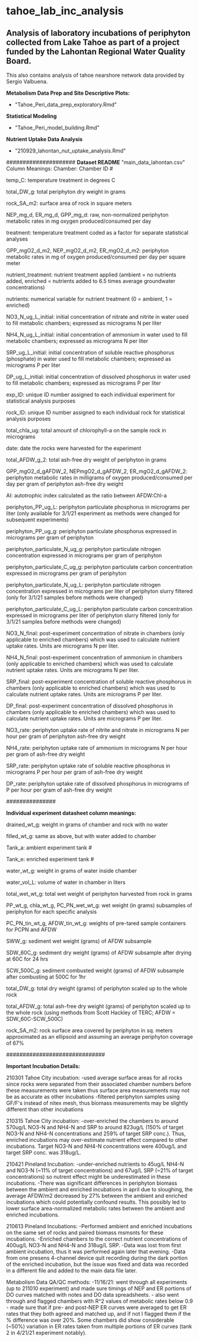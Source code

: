 # tahoe_lab_inc_analysis
## Analysis of laboratory incubations of periphyton collected from Lake Tahoe as part of a project funded by the Lahontan Regional Water Quality Board.

This also contains analysis of tahoe nearshore network data provided by Sergio Valbuena.

**Metabolism Data Prep and Site Descriptive Plots:**
- "Tahoe_Peri_data_prep_exploratory.Rmd"

**Statistical Modeling**
- "Tahoe_Peri_model_building.Rmd"

**Nutrient Uptake Data Analysis**
- "210929_lahontan_nut_uptake_analysis.Rmd"


#####################
**Dataset README**
"main_data_lahontan.csv" Column Meanings:
Chamber: Chamber ID #

temp_C: temperature treatment in degrees C

total_DW_g: total periphyton dry weight in grams

rock_SA_m2: surface area of rock in square meters

NEP_mg_d, ER_mg_d, GPP_mg_d: raw, non-normalized periphyton metabolic rates in mg oxygen produced/consumed per day

treatment: temperature treatment coded as a factor for separate statistical analyses

GPP_mgO2_d_m2, NEP_mgO2_d_m2, ER_mgO2_d_m2: periphyton metabolic rates in mg of oxygen produced/consumed per day per square meter

nutrient_treatment: nutrient treatment applied (ambient = no nutrients added, enriched = nutrients added to 6.5 times average groundwater concentrations)

nutrients: numerical variable for nutrient treatment (0 = ambient, 1 = enriched)

NO3_N_ug_L_initial: initial concentration of nitrate and nitrite in water used to fill metabolic chambers; expressed as micrograms N per liter

NH4_N_ug_L_initial: initial concentration of ammonium in water used to fill metabolic chambers; expressed as micrograms N per liter

SRP_ug_L_initial: initial concentration of soluble reactive phosphorus (phosphate) in water used to fill metabolic chambers; expressed as micrograms P per liter

DP_ug_L_initial: initial concentration of dissolved phosphorus in water used to fill metabolic chambers; expressed as micrograms P per liter

exp_ID: unique ID number assigned to each individual experiment for statistical analysis purposes

rock_ID: unique ID number assigned to each individual rock for statistical analysis purposes

total_chla_ug: total amount of chlorophyll-a on the sample rock in micrograms

date: date the rocks were harvested for the experiment

total_AFDW_g_2: total ash-free dry weight of periphyton in grams

GPP_mgO2_d_gAFDW_2, NEPmgO2_d_gAFDW_2, ER_mgO2_d_gAFDW_2: periphyton metabolic rates in milligrams of oxygen produced/consumed per day per gram of periphyton ash-free dry weight

AI: autotrophic index calculated as the ratio between AFDW:Chl-a

periphyton_PP_ug_L: periphyton particulate phosphorus in micrograms per liter (only available for 3/1/21 experiment as methods were changed for subsequent experiments)

periphyton_PP_ug_g: periphyton particulate phosphorus expressed in micrograms per gram of periphyton

periphyton_particulate_N_ug_g: periphyton particulate nitrogen concentration expressed in micrograms per gram of periphyton

periphyton_particulate_C_ug_g: periphyton particulate carbon concentration expressed in micrograms per gram of periphyton

periphyton_particulate_N_ug_L: periphyton particulate nitrogen concentration expressed in micrograms per liter of periphyton slurry filtered (only for 3/1/21 samples before methods were changed)

periphyton_particulate_C_ug_L: periphyton particulate carbon concentration expressed in micrograms per liter of periphyton slurry filtered (only for 3/1/21 samples before methods were changed)

NO3_N_final: post-experiment concentration of nitrate in chambers (only applicable to enriched chambers) which was used to calculate nutrient uptake rates. Units are micrograms N per liter.

NH4_N_final: post-experiment concentration of ammonium in chambers (only applicable to enriched chambers) which was used to calculate nutrient uptake rates. Units are micrograms N per liter.

SRP_final: post-experiment concentration of soluble reactive phosphorus in chambers (only applicable to enriched chambers) which was used to calculate nutrient uptake rates. Units are micrograms P per liter.

DP_final: post-experiment concentration of dissolved phosphorus in chambers (only applicable to enriched chambers) which was used to calculate nutrient uptake rates. Units are micrograms P per liter.


NO3_rate: periphyton uptake rate of nitrite and nitrate in micrograms N per hour per gram of periphyton ash-free dry weight

NH4_rate: periphyton uptake rate of ammonium in micrograms N per hour per gram of ash-free dry weight

SRP_rate: periphyton uptake rate of soluble reactive phosphorus in micrograms P per hour per gram of ash-free dry weight

DP_rate: periphyton uptake rate of dissolved phosphorus in micrograms of P per hour per gram of ash-free dry weight

###############


**Individual experiment datasheet column meanings:**

drained_wt_g: weight in grams of chamber and rock with no water

filled_wt_g: same as above, but with water added to chamber

Tank_a: ambient experiment tank #

Tank_e: enriched experiment tank #

water_wt_g: weight in grams of water inside chamber

water_vol_L: volume of water in chamber in liters

total_wet_wt_g: total wet weight of periphyton harvested from rock in grams

PP_wt_g, chla_wt_g, PC_PN_wet_wt_g: wet weight (in grams) subsamples of periphyton for each specific analysis

PC_PN_tin_wt_g, AFDW_tin_wt_g: weights of pre-tared sample containers for PCPN and AFDW

SWW_g: sediment wet weight (grams) of AFDW subsample

SDW_60C_g: sediment dry weight (grams) of AFDW subsample after drying at 60C for 24 hrs

SCW_500C_g: sediment combusted weight (grams) of AFDW subsample after combusting at 500C for 1hr

total_DW_g: total dry weight (grams) of periphyton scaled up to the whole rock

total_AFDW_g: total ash-free dry weight (grams) of periphyton scaled up to the whole rock (using methods from Scott Hackley of TERC; AFDW = SDW_60C-SCW_500C)

rock_SA_m2: rock surface area covered by periphyton in sq. meters approximated as an ellipsoid and assuming an average periphyton coverage of 67% 


##############################

**Important Incubation Details:**

  210301 Tahoe City incubation:
    -used average surface areas for all rocks since rocks were separated from their associated chamber numbers before these measurements were taken thus surface area measurements may not be as accurate as other incubations
    -filtered periphyton samples using GF/F's instead of nitex mesh, thus biomass measurements may be slightly different than other incubations
    
  210315 Tahoe City incubation:
    -over-enriched the chambers to around 570ug/L NO3-N and NH4-N and SRP to around 823ug/L (150% of target NO3-N and NH4-N concentrations and 259% of target SRP conc.). Thus, enriched incubations may over-estimate nutrient effect compared to other incubations. Target NO3-N and NH4-N concentrations were 400ug/L and target SRP conc. was 318ug/L.
  
  210421 Pineland Incubation:
    -under-enriched nutrients to 45ug/L NH4-N and NO3-N (~11% of target concentrations) and 67ug/L SRP (~21% of target concentrations) so nutrent effect might be underestimated in these incubations.
    -There was significant differences in periphyton biomass between the ambient and enriched incubations in april due to sloughing, the average AFDW/m2 decreased by 27% between the ambient and enriched incubations which could potentially confound results. This possibly led to lower surface area-normalized metabolic rates between the ambient and enriched incubations.
    
  210613 Pineland Incubations:
    -Performed ambient and enriched incubations on the same set of rocks and paired biomass msmsnts for these incubations.
    -Enriched chambers to the correct nutrient concentrations of 400ug/L NO3-N and NH4-N and 318ug/L SRP.
    -Data was lost from first ambient incubation, thus it was performed again later that evening.
    -Data from one presens 4-channel device quit recording during the dark portion of the enriched incubation, but the issue was fixed and data was recorded in a different file and added to the main data file later.
    
  Metabolism Data QA/QC methods:
      -11/16/21: went through all experiments (up to 211010 experiment) and made sure timings of NEP and ER portions of DO curves matched with notes and DO data spreadsheets.
                  - also went through and flagged chambers with R^2 values of metabolic rates below 0.9
                  - made sure that if pre- and post-NEP ER curves were averaged to get ER rates that they both agreed and matched up, and if not I flagged them if the % difference was over 20%. Some chambers did show considerable (~50%) variation in ER rates taken from multiple portions of ER curves (tank 2 in 4/21/21 experiment notably).